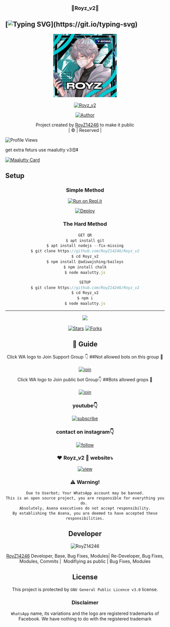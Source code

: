 <h3 align="center">💝Royz_v2💝</h3>

## [![Typing SVG](https://readme-typing-svg.herokuapp.com?font=Lemon+milk&color=F5000&lines=Welcome+to+Royz_v2+WA+Bot...;Created+by+husni+and+nijin...;This+is+a+Bgm+stickerbot...;With+more+features...)](https://git.io/typing-svg)

<div align="center">
  <img border-radius: 15px src="20220502_092809.jpg" width="200" height="200"/>
  <p align="center">
<a href="#"><img title="Royz_v2" src="https://img.shields.io/badge/Royz_v2-green?colorA=%23ff0000&colorB=%23017e40&style=for-the-badge"></a>
</p>
  <p align="center">
<a href="https://github.com/RoyZ14246"><img title="Author" src="https://img.shields.io/badge/Author-Husnijin-/Royz_v2?color=blue&style=for-the-badge&logo=whatsapp"></a>
</p>
</div>
<p align="center">
Project created by <a href="https://github.com/RoyZ14246">RoyZ14246</a> to make it public
    <br>
       | © |
        Reserved |
    <br> 
</p>

![Profile Views](https://hits.seeyoufarm.com/api/count/incr/badge.svg?url=https://github.com/RoyZ14246/Royz_v2&title=Royz_v2%20Views)

get extra feturs use maalutty v3😍⏬

[![Maalutty Card](https://github-readme-stats.vercel.app/api/pin/?username=RoyZ14246&repo=MAALUTTY_V3&theme=nightowl)](https://github.com/RoyZ14246/MAALUTTY_V3)
  </div>
    

## Setup
<div align="center">

  ### Simple Method
 
[![Run on Repl.it](https://repl.it/badge/github/quiec/whatsAlfa)](https://replit.com/@Husniser/MAALUTTY-QR)
  

[![Deploy](https://www.herokucdn.com/deploy/button.svg)](https://heroku.com/deploy?template=https://github.com/RoyZ14246/Royz_v2) 
 
### The Hard Method
```js
GET QR
$ apt install git
$ apt install nodejs --fix-missing
$ git clone https://github.com/RoyZ14246/Royz_v2
$ cd Royz_v2
$ npm install @adiwajshing/baileys
$ npm install chalk
$ node maalutty.js
```
      
```js
SETUP
$ git clone https://github.com/RoyZ14246/Royz_v2
$ cd Royz_v2
$ npm i
$ node maalutty.js
```

----

  <p align="center">
  <a href="httsp://github.com/RoyZ14246/Royz_v2">
    
<a href="https://github.com/farhan-dqz/followers">
<img src="https://img.shields.io/github/repo-size/farhan-dqz/Julie-Mwol?color=green&label=Repo%20total%20size&style=plastic">
<p align="center">
<a href="https://github.com/RoyZ14246/followers"
<img title="Followers" src="https://img.shields.io/github/followers/RoyZ14246?color=blue&style=flat-square"></a>
<a href="https://github.com/RoyZ14246/Royz_v2/stargazers/"><img title="Stars" src="https://img.shields.io/github/stars/RoyZ14246/Royz_v2?color=blue&style=flat-trangle"></a>
<a href="https://github.com/RoyZ14246/Royz_v2/network/members"><img title="Forks" src="https://img.shields.io/github/forks/RoyZ14246/Royz_v2?color=blue&style=flat-trangle"></a>
</p>

## 📢 Guide
Click WA logo to Join Support Group 👇
##Not allowed bots on this group 🔰
    <br>
<br>
  [![join](https://github.com/Alien-alfa/PublicBot/blob/main/wlogo.svg.png)](https://chat.whatsapp.com/FO3JyZPm1ma3vHyEQjaToY)
  <div align="center">


Click WA logo to Join public bot Group👇
##Bots allowed grops 🔰
    <br>
<br>
  [![join](https://github.com/Alien-alfa/PublicBot/blob/main/wlogo.svg.png)](https://chat.whatsapp.com/BUt420LTGKBHNHALHKV9jJ)
  <div align="center">

  </div>

### youtube👇

[![subscribe](https://i.ibb.co/mqttCVQ/images-1-1.png)](https://youtube.com/channel/UCllom1TvXieyxcGaanSpMvA)


### contact on instagram👇

[![follow](https://i.ibb.co/zHdm4Hj/images-5-2.jpg)](https://www.instagram.com/_husni_ser_/)

### ❤️ Royz_v2 💙 website⤵️

[![view](https://i.ibb.co/cyXKpj7/images-7-1-1.jpg)](https://Royz_v2nijinhusni.blogspot.com)


### ⚠️ Warning! 
```
Due to Userbot; Your WhatsApp account may be banned.
This is an open source project, you are responsible for everything you do. 
Absolutely, Asena executives do not accept responsibility.
By establishing the Asena, you are deemed to have accepted these responsibilities.
```

## Developer
  <div align="center">
    
![RoyZ14246](https://github.com/RoyZ14246.png?size=100)

 [RoyZ14246](https://github.com/RoyZ14246)
Developer, Base, Bug Fixes, Modules| Re-Developer, Bug Fixes, Modules, Commits |  Modifiying  as   public | Bug Fixes, Modules 
  </div>
    


## License
This project is protected by `GNU General Public Licence v3.0` license.

### Disclaimer
`WhatsApp` name, its variations and the logo are registered trademarks of Facebook. We have nothing to do with the registered trademark
